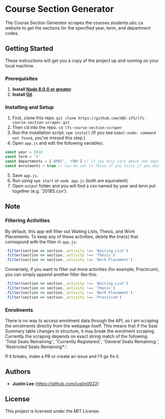 # Course Section Generator

The Course Section Generator scrapes the courses.students.ubc.ca website to get the sections for the specified year, term, and department codes. 

## Getting Started

These instructions will get you a copy of the project up and running on your local machine.

### Prerequisites

1. **Install [Node 8.0.0 or greater](https://nodejs.org)**.
2. **Install [Git](https://git-scm.com/downloads)**. 

### Installing and Setup

1. First, clone this repo. `git clone https://github.com/UBC-LFS/lfs-course-section-scraper.git`
2. Then cd into the repo. `cd lfs-course-section-scraper`
3. Run the installation script. `npm install` (If you see `babel-node: command not found`, you've missed this step.)
4. Open `app.js` and edit the following variables:
``` Javascript
const year = 2018
const term = 'S'
const departments = ['APBI', 'FNH'] // if you only care about one dept, make sure it is surrounded by brackets (e.g. ['APBI'])
const enrolments = true // can be set to false if you false if you don't need enrolment data (this signficantly improves the execution speed)
```
5. Save `app.js`.
6. Run using `npm start` or `node app.js` (both are equivalent).
7. Open `output` folder and you will find a csv named by year and term put together (e.g. '2018S.csv'). 

## Note
### Filtering Activities
By default, this app will filter out Waiting Lists, Thesis, and Work Placements. To keep any of these activities, delete the line(s) that correspond with the filter in `app.js`:
``` Javascript 
.filter(section => section._activity !== 'Waiting List')
.filter(section => section._activity !== 'Thesis')
.filter(section => section._activity !== 'Work Placement')
```
Conversely, if you want to filter out more activities (for example, Practicum), you can simply append another filter like this:
``` Javascript 
.filter(section => section._activity !== 'Waiting List')
.filter(section => section._activity !== 'Thesis')
.filter(section => section._activity !== 'Work Placement')
.filter(section => section._activity !== 'Practicum')
```

### Enrolments
There is no way to access enrolment data through the API, so I am scraping the enrolments directly from the webpage itself. This means that if the Seat Summary table changes in structure, it may break the enrolment scraping. Currently the scraping depends on exact string match of the following: 'Total Seats Remaining:', 'Currently Registered:', 'General Seats Remaining:', 'Restricted Seats Remaining*:'. 

If it breaks, make a PR or create an issue and I'll go fix it. 

## Authors

* **Justin Lee** 
(https://github.com/justin0022)

## License

This project is licensed under the MIT License.

